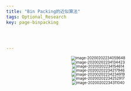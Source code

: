 ```yaml
---
title: "Bin Packing的近似算法"
tags: Optional_Research
key: page-binpacking




---
```




<!--more-->

<center><img src="../../../assets/images/image-20200202234059648.png" alt="image-20200202234059648" style="zoom:70%;" /></center>

<center><img src="../../../assets/images/image-20200202234134423.png" alt="image-20200202234134423" style="zoom:70%;" /></center>

<center><img src="../../../assets/images/image-20200202234154614.png" alt="image-20200202234154614" style="zoom:70%;" /></center>

<center><img src="../../../assets/images/image-20200202234217946.png" alt="image-20200202234217946" style="zoom:70%;" /></center>

<center><img src="../../../assets/images/image-20200202234234919.png" alt="image-20200202234234919" style="zoom:70%;" /></center>

<center><img src="../../../assets/images/image-20200202234252917.png" alt="image-20200202234252917" style="zoom:70%;" /></center>

<center><img src="../../../assets/images/image-20200202234311040.png" alt="image-20200202234311040" style="zoom:70%;" /></center>

